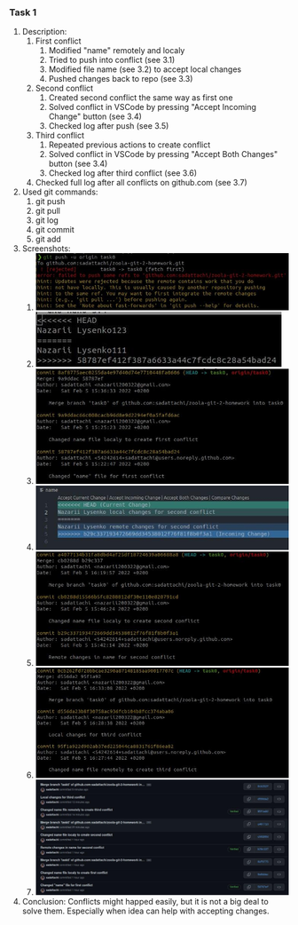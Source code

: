 ### Task 1

1. Description:
    1. First conflict
        1. Modified "name" remotely and localy
        2. Tried to push into conflict (see 3.1)
        3. Modified file name (see 3.2) to accept local changes
        4. Pushed changes back to repo (see 3.3)
    2. Second conflict
        1. Created second conflict the same way as first one
        2. Solved conflict in VSCode by pressing "Accept Incoming Change" button (see 3.4)
        3. Checked log after push (see 3.5)
    3. Third conflict
        1. Repeated previous actions to create conflict
        2. Solved conflict in VSCode by pressing "Accept Both Changes" button (see 3.4)
        3. Checked log after third conflict (see 3.6)
    4. Checked full log after all conflicts on github.com (see 3.7)
2. Used git commands:
    1. git push
    2. git pull
    3. git log
    4. git commit
    5. git add
3. Screenshots:
    1. ![First conflict](./Screenshots/task1-first-conflict.jpg)
    2. ![Conflict in name](./Screenshots/task1-name-conflict.jpg)
    3. ![Log after first conflict](./Screenshots/task1-first-git-log.jpg)
    4. ![Solving second conflict in vscode](./Screenshots/task1-solving-conflict-in-vscode.jpg)
    5. ![Log after second conflict](./Screenshots/task1-second-log.jpg)
    6. ![Log after third conflict](./Screenshots/task1-third-log.jpg)
    7. ![Log after all conflicts](./Screenshots/task1-full-log.jpg)
4. Conclusion: 
Conflicts might happed easily, but it is not a big deal to solve them. Especially when idea can help with accepting changes.